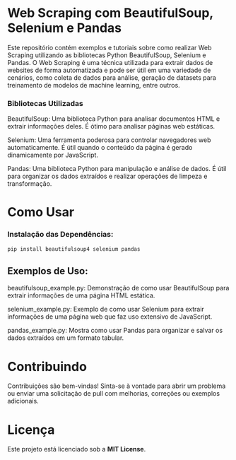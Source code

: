 # Web Scraping com BeautifulSoup, Selenium e Pandas

Este repositório contém exemplos e tutoriais sobre como realizar Web Scraping utilizando as bibliotecas Python BeautifulSoup, Selenium e Pandas. O Web Scraping é uma técnica utilizada para extrair dados de websites de forma automatizada e pode ser útil em uma variedade de cenários, como coleta de dados para análise, geração de datasets para treinamento de modelos de machine learning, entre outros.

### Bibliotecas Utilizadas

BeautifulSoup: Uma biblioteca Python para analisar documentos HTML e extrair informações deles. É ótimo para analisar páginas web estáticas.

Selenium: Uma ferramenta poderosa para controlar navegadores web automaticamente. É útil quando o conteúdo da página é gerado dinamicamente por JavaScript.

Pandas: Uma biblioteca Python para manipulação e análise de dados. É útil para organizar os dados extraídos e realizar operações de limpeza e transformação.

# Como Usar

### <strong> Instalação das Dependências: </strong>

```bash
pip install beautifulsoup4 selenium pandas

```

 ## <strong> Exemplos de Uso: </strong>

beautifulsoup_example.py: Demonstração de como usar BeautifulSoup para extrair informações de uma página HTML estática.

selenium_example.py: Exemplo de como usar Selenium para extrair informações de uma página web que faz uso extensivo de JavaScript.

pandas_example.py: Mostra como usar Pandas para organizar e salvar os dados extraídos em um formato tabular.

 # <strong> Contribuindo </strong>

Contribuições são bem-vindas! Sinta-se à vontade para abrir um problema ou enviar uma solicitação de pull com melhorias, correções ou exemplos adicionais.

# Licença

Este projeto está licenciado sob a <strong> MIT License</strong>.
